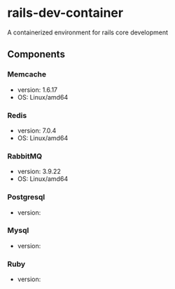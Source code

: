 # rails-dev-container
A containerized environment for rails core development

## Components

### Memcache
- version: 1.6.17
- OS: Linux/amd64
### Redis
- version: 7.0.4
- OS: Linux/amd64
### RabbitMQ
- version: 3.9.22
- OS: Linux/amd64
### Postgresql
- version:
### Mysql
- version:
### Ruby
- version:
